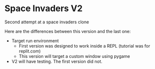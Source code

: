 # Space Invaders V2

Second attempt at a space invaders clone

Here are the differences between this version and the last one:

* Target run environment
    * First version was designed to work inside a REPL (tutorial was for replit.com)
    * This version will target a custom window using pygame 
* V2 will have testing. The first version did not. 